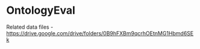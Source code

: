 # OntologyEval

Related data files - https://drive.google.com/drive/folders/0B9hFXBm9qcrhOEtnMG1Hbmd6SEk
